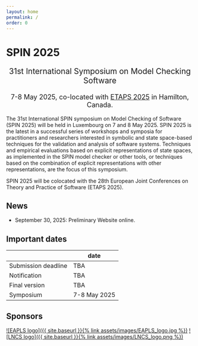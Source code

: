```yaml
---
layout: home
permalink: /
order: 0
---
```


# SPIN 2025

<p style="text-align: center;font-size:21px">
31st International Symposium on Model Checking Software
</p>

<p style="margin-bottom:5mm;"></p>

<p style="text-align: center;font-size:18px">
7-8 May 2025, co-located with <a href="https://etaps.org/2025/">ETAPS 2025</a> in Hamilton, Canada.
</p>

The 31st International SPIN symposium on Model Checking of Software (SPIN 2025) will be held in Luxembourg on 7 and 8 May 2025. SPIN 2025 is the latest in a successful series of workshops and symposia for practitioners and researchers interested in symbolic and state space-based techniques for the validation and analysis of software systems. Techniques and empirical evaluations based on explicit representations of state spaces, as implemented in the SPIN model checker or other tools, or techniques based on the combination of explicit representations with other representations, are the focus of this symposium.

SPIN 2025 will be colocated with the 28th European Joint Conferences on Theory and Practice of Software (ETAPS 2025).

## News
* September 30, 2025: Preliminary Website online.

## Important dates

|                      | date                                                      |
|----------------------|-----------------------------------------------------------|
| Submission deadline  | TBA                                                       |
| Notification         | TBA                                                       |
| Final version        | TBA                                                       |
| Symposium            | 7-8 May 2025                                              |


## Sponsors
[![EAPLS logo]({{ site.baseurl }}{% link assets/images/EAPLS_logo.jpg %})](https://eapls.org/)
[![LNCS logo]({{ site.baseurl }}{% link assets/images/LNCS_logo.png %})](https://www.springer.com/gp/computer-science/lncs)
